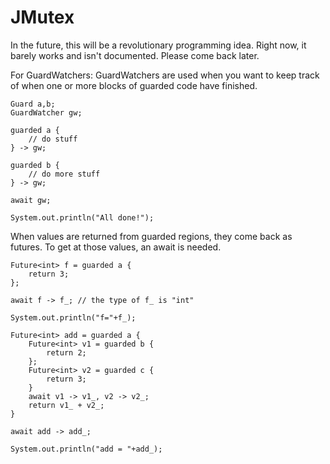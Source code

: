 # JMutex

In the future, this will be a revolutionary programming idea. Right now, it barely works and isn't documented. Please come back later.

For GuardWatchers: GuardWatchers are used when you want to keep track of when one or more blocks of guarded code have finished.

```
Guard a,b;
GuardWatcher gw;

guarded a {
    // do stuff
} -> gw;

guarded b {
    // do more stuff
} -> gw;

await gw;

System.out.println("All done!");
```

When values are returned from guarded regions, they come back as futures. To get
at those values, an await is needed.
```
Future<int> f = guarded a {
    return 3;
};

await f -> f_; // the type of f_ is "int"

System.out.println("f="+f_);

Future<int> add = guarded a {
    Future<int> v1 = guarded b {
        return 2;
    };
    Future<int> v2 = guarded c {
        return 3;
    }
    await v1 -> v1_, v2 -> v2_;
    return v1_ + v2_;
}

await add -> add_;

System.out.println("add = "+add_);
```
